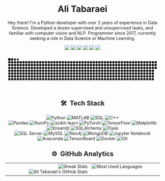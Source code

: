 <!-- Name -->
<h1 align="center">
  <b>Ali Tabaraei</b>
</h1>

<!-- About -->
<p align="center">
  Hey there! I'm a Python developer with over 2 years of experience in Data Science. Developed a dozen supervised and unsupervised tasks, and familiar with computer vision and NLP. Programmer since 2017, currently seeking a role in Data Science or Machine Learning.
</p>
<p align="center">
  <a href="https://tabaraei.com/"><img src="https://img.shields.io/badge/-tabaraei.com-3423A6?style=flat&logo=Google-Chrome&logoColor=white"/></a>
  <a href="https://www.linkedin.com/in/tabaraei/"><img src="https://img.shields.io/badge/-tabaraei-0077B5?style=flat&logo=Linkedin&logoColor=white"/></a>
  <a href="https://stackoverflow.com/users/13836545/tabaraei"><img src="https://img.shields.io/badge/-tabaraei- orange?style=flat&logo=stackoverflow&logoColor=white"/></a>
  <a href="https://scholar.google.com/citations?hl=en&user=BOIhcKcAAAAJ"><img src="https://img.shields.io/badge/-Ali%20Tabaraei-4285F4?style=flat&logo=google-scholar&logoColor=white"/></a>
  <a href="https://www.youtube.com/tabaraei"><img src="https://img.shields.io/badge/-tabaraei-FF0000?style=flat&logo=youtube&logoColor=white"/></a>
  <a href="mailto:tabaraei.work@gmail.com"><img src="https://img.shields.io/badge/-tabaraei.work@gmail.com-D14836?style=flat&logo=Gmail&logoColor=white"/></a>
</p>

<!-- snake -->
<picture>
  <source media="(prefers-color-scheme: dark)" srcset="https://github.com/tabaraei/tabaraei/blob/main/github-contribution-grid-snake-dark.svg" />
  <source media="(prefers-color-scheme: light)" srcset="https://github.com/tabaraei/tabaraei/blob/main/github-contribution-grid-snake.svg" />
  <img alt="github-snake" src="https://github.com/tabaraei/tabaraei/blob/main/github-contribution-grid-snake.svg" />
</picture>

<!-- Tech Stack -->
<h2 align="center">🛠 &nbsp;Tech Stack</h2>
<p align="center">
  <img src="https://img.shields.io/badge/-Python-3776AB?style=flat&logo=python&logoColor=white" alt="Python">
  <img src="https://img.shields.io/badge/-MATLAB-0076A8?style=flat" alt="MATLAB">
  <img src="https://img.shields.io/badge/-SQL-CC2927?style=flat&logo=sql" alt="SQL">
  <img src="https://img.shields.io/badge/-C++-00599C?style=flat&logo=C%2B%2B&logoColor=white" alt="C++">
  <br />
  <img src="https://img.shields.io/badge/-Pandas-150458?style=flat&logo=pandas&logoColor=white" alt="Pandas">
  <img src="https://img.shields.io/badge/-NumPy-013243?style=flat&logo=numpy" alt="NumPy">
  <img src="https://img.shields.io/badge/-scikit_learn-F7931E?style=flat&logo=scikit-learn&logoColor=white" alt="scikit-learn">
  <img src="https://img.shields.io/badge/-PyTorch-EE4C2C?style=flat&logo=pytorch&logoColor=white" alt="PyTorch">
  <img src="https://img.shields.io/badge/-TensorFlow-FF6F00?style=flat&logo=tensorflow&logoColor=white" alt="TensorFlow">
  <img src="https://img.shields.io/badge/-Matplotlib-11557C?style=flat&logo=matplotlib&logoColor=white" alt="Matplotlib">
  <img src="https://img.shields.io/badge/-Streamlit-FF4B4B?style=flat&logo=streamlit&logoColor=white" alt="Streamlit">
  <img src="https://img.shields.io/badge/-SQLAlchemy-1A1918?style=flat&logo=sqlalchemy" alt="SQLAlchemy">
  <img src="https://img.shields.io/badge/-Flask-000000?style=flat&logo=flask" alt="Flask">
  <br />
  <img src="https://img.shields.io/badge/-SQL_Server-CC2927?style=flat&logo=microsoft-sql-server&logoColor=white" alt="SQL Server">
  <img src="https://img.shields.io/badge/-MySQL-4479A1?style=flat&logo=mysql&logoColor=white" alt="MySQL">
  <img src="https://img.shields.io/badge/-Neo4j-008CC1?style=flat&logo=neo4j&logoColor=white" alt="Neo4j">
  <img src="https://img.shields.io/badge/-MongoDB-47A248?style=flat&logo=mongodb&logoColor=white" alt="MongoDB">
  <img src="https://img.shields.io/badge/-Jupyter_Notebook-F37626?style=flat&logo=jupyter&logoColor=white" alt="Jupyter Notebook">
  <img src="https://img.shields.io/badge/-Anaconda-44A833?style=flat&logo=anaconda&logoColor=white" alt="Anaconda">
  <img src="https://img.shields.io/badge/-TensorBoard-FF6F00?style=flat&logo=tensorflow&logoColor=white" alt="TensorBoard">
  <img src="https://img.shields.io/badge/-Docker-2496ED?style=flat&logo=docker&logoColor=white" alt="Docker">
  <img src="https://img.shields.io/badge/-Git-F05032?style=flat&logo=git&logoColor=white" alt="Git">
</p>

<!-- Analytics -->
<h2 align="center">⚙️ &nbsp;GitHub Analytics</h2>
<p align="center">
  <table align="center">
    <tr>
      <td width="54.65%" align="right" valign="top">
        <img style="width: 100%;" src="https://github-readme-streak-stats.herokuapp.com/?user=tabaraei&theme=ayu-mirage" alt="Streak Stats" />
        <img style="width: 100%;" src="https://github-readme-stats-git-masterrstaa-rickstaa.vercel.app/api?username=tabaraei&show_icons=true&theme=ayu-mirage&hide=contribs,prs&include_all_commits=True&rank_icon=github" alt="Ali Tabaraei's GitHub Stats" />
      </td>
      <td width="45.35%" align="left" valign="top">
        <img style="width: 100%;" src="https://github-readme-stats.vercel.app/api/top-langs/?username=tabaraei&langs_count=8&theme=ayu-mirage&layout=donut&hide=html,css,mathematica&size_weight=0.6&count_weight=0.4" alt="Most Used Languages" />
      </td>
    </tr>
  </table>
</p>
